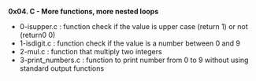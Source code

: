 **0x04. C - More functions, more nested loops**

* 0-isupper.c : function check if the value is upper case (return 1) or not (return0 0)
* 1-isdigit.c : function check if the value is a number between 0 and 9
* 2-mul.c : function that multiply two integers
* 3-print_numbers.c : function to print number from 0 to 9 without using standard output functions
